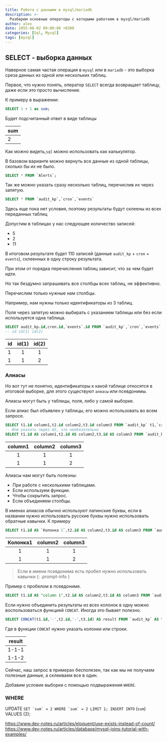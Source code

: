```yaml
---
title: Работа с данными в mysql/mariadb
description: >-
  Разберем основные операторы с которыми работаем в mysql/mariadb
author: alex
date: 2055-06-02 09:00:00 +0300
categories: [Sql, Mysql]
tags: [mysql]
---
```


## SELECT - выборка данных

Наверное самая частая операция в `mysql` или в `mariadb` - это выборка среза данных из одной или нескольких таблиц.

Первое, что нужно понять, оператор `SELECT` всегда возвращает таблицу, даже если это просто вычисление.

К примеру в выражении:

````sql
SELECT 1 + 1 as sum;
````

Будет подсчитанный ответ в виде таблицы

| sum |
|-----|
| 2   | 

Как можно видеть,`sql` можно использовать как калькулятор.

В базовом варианте можно вернуть все данные из одной таблицы, сколько бы их не было.

````sql
SELECT * FROM `Alerts`;
````

Так же можно указать сразу несколько таблиц, перечислив их через запятую.

````sql
SELECT * FROM `audit_kp`,`cron`,`events`
````

Здесь еще пока нет условия, поэтому результаты будут склеены из всех переданных таблиц

Допустим в таблицах у нас следующее количество записей:

- 5
- 2
- 11

В итоговом результате будет 110 записей (данные `audit_kp` + `cron` + `events`), склеенных в одну строку результата.

При этом от порядка перечисления таблиц зависит, что за чем будет идти. 

Но так бездумно запрашивать все столбцы всех таблиц, не эффективно.

Перечислим только нужные нам столбцы.

Например, нам нужны только идентификаторы из 3 таблиц.

Поля через запятую можно выбирать с указанием таблицы или без если используется одна таблица.

````sql
SELECT audit_kp.id,cron.id,`events`.id FROM `audit_kp`,`cron`,`events`;
-- id id(1) id(2)
````

| id | id(1) | id(2) |
|----|:-----:|:-----:|
| 1  |   1   |   1   | 
| 1  |   1   |   2   |

### Алиасы

Но вот тут не понятно, идентификаторы к какой таблице относятся в итоговой выборке, для этого существуют `алиасы` или псевдонимы.

Алиасы могут быть у таблицы, поля, либо у самой выборке.

Если алиас был объявлен у таблицы, его можно использовать во всем запросе.

````sql
SELECT t1.id column1,t2.id column2,t3.id column3 FROM `audit_kp` t1,`cron` t2,`events` t3
-- Или указать через AS, что необязательно
SELECT t1.id AS column1,t2.id AS column2,t3.id AS column3 FROM `audit_kp` AS t1,`cron` AS t2,`events` AS t3
````

| column1 | column2 | column3 |
|:-------:|:-------:|:-------:|
|    1    |    1    |    1    | 
|    1    |    1    |    2    |


Алиасы нам могут быть полезны:

- При работе с несколькими таблицами.
- Если используем функции.
- Чтобы сокрытить запрос.
- Если объединяем столбцы.

В именах алиасов обычно используют латинские буквы, если в названии нужно использовать русские буквы нужно использовать обратные кавычки. К примеру

````sql
SELECT t1.id AS `Колонка 1`,t2.id AS column2,t3.id AS column3 FROM `audit_kp` AS t1,`cron` AS t2,`events` AS t3
````

| Колонка1  | column2 | column3 |
|:---------:|:-------:|:-------:|
|     1     |    1    |    1    | 
|     1     |    1    |    2    |

> Если в имени псевдонима есть пробел нужно использовать кавычки
{: .prompt-info }

Пример с пробелом в псевдониме.

````sql
SELECT t1.id AS "column 1",t2.id AS column2,t3.id AS column3 FROM `audit_kp` AS t1,`cron` AS t2,`events` AS t3
````

Если нужно объединить результаты из всех колонок в одну можно воспользоваться функцией `CONCAT`. Иногда это бывает полезно.

````sql
SELECT CONCAT(t1.id,'-',t2.id,'-',t3.id) AS result FROM `audit_kp` AS t1,`cron` AS t2,`events` AS t3
````

Где в функции `CONCAT` нужно указать колонки или строки.

|    result    | 
|:------------:|
|    1-1-1     |
|    1-1-2     |


Сейчас, наш запрос в примерах бесполезен, так как мы не получаем полезные данные, а склеиваем все в один.

Добавим условие выборки с помощью подвыражения `WHERE`.

### WHERE







UPDATE `` SET `sum` = 2 WHERE `sum` = 2 LIMIT 1;
INSERT INTO `` (`sum`) VALUES (2);

https://www.dev-notes.ru/articles/eloquent/use-exists-instead-of-count/
https://www.dev-notes.ru/articles/database/mysql-joins-tutorial-with-examples/

